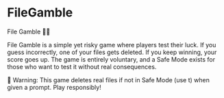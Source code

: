 # FileGamble
File Gamble 🎲💀

File Gamble is a simple yet risky game where players test their luck. If you guess incorrectly, one of your files gets deleted. If you keep winning, your score goes up. The game is entirely voluntary, and a Safe Mode exists for those who want to test it without real consequences.

🚨 Warning: This game deletes real files if not in Safe Mode (use t) when given a prompt. Play responsibly!
